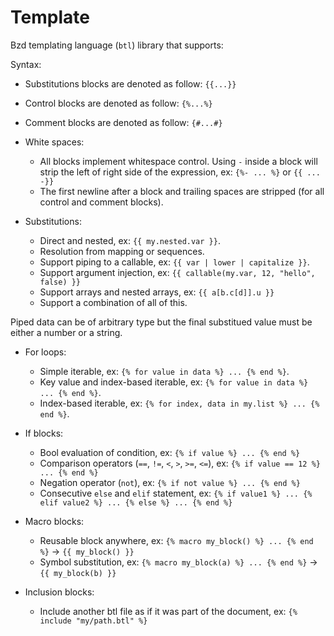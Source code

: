 # Template

Bzd templating language (`btl`) library that supports:

Syntax:

- Substitutions blocks are denoted as follow: `{{...}}`
- Control blocks are denoted as follow: `{%...%}`
- Comment blocks are denoted as follow: `{#...#}`

- White spaces:

  - All blocks implement whitespace control. Using `-` inside a block will strip the left of right side of the expression,
    ex: `{%- ... %}` or `{{ ... -}}`
  - The first newline after a block and trailing spaces are stripped (for all control and comment blocks).

- Substitutions:

  - Direct and nested, ex: `{{ my.nested.var }}`.
  - Resolution from mapping or sequences.
  - Support piping to a callable, ex: `{{ var | lower | capitalize }}`.
  - Support argument injection, ex: `{{ callable(my.var, 12, "hello", false) }}`
  - Support arrays and nested arrays, ex: `{{ a[b.c[d]].u }}`
  - Support a combination of all of this.

Piped data can be of arbitrary type but the final substitued value must be either a number or a string.

- For loops:

  - Simple iterable, ex: `{% for value in data %} ... {% end %}`.
  - Key value and index-based iterable, ex: `{% for value in data %} ... {% end %}`.
  - Index-based iterable, ex: `{% for index, data in my.list %} ... {% end %}`.

- If blocks:

  - Bool evaluation of condition, ex: `{% if value %} ... {% end %}`
  - Comparison operators (`==`, `!=`, `<`, `>`, `>=`, `<=`), ex: `{% if value == 12 %} ... {% end %}`
  - Negation operator (`not`), ex: `{% if not value %} ... {% end %}`
  - Consecutive `else` and `elif` statement, ex: `{% if value1 %} ... {% elif value2 %} ... {% else %} ... {% end %}`

- Macro blocks:

  - Reusable block anywhere, ex: `{% macro my_block() %} ... {% end %}` -> `{{ my_block() }}`
  - Symbol substitution, ex: `{% macro my_block(a) %} ... {% end %}` -> `{{ my_block(b) }}`

- Inclusion blocks:

  - Include another btl file as if it was part of the document, ex: `{% include "my/path.btl" %}`
